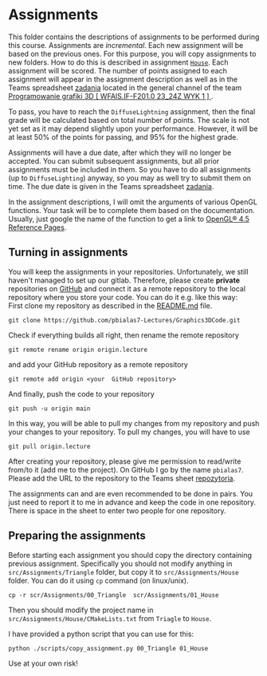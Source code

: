 # Assignments

This folder contains the descriptions of assignments to be performed during this course. Assignments are _incremental_.
Each new assignment will be based on the previous ones. For this purpose, you will copy assignments to new folders. How
to do this is described in assignment [`House`](01_House/README.md). Each assignment will be scored. The number of
points assigned to each assignment will appear in the assignment description as well as in the Teams
spreadsheet [zadania](https://ujchmura.sharepoint.com/:x:/r/teams/Section_550032_1/Shared%20Documents/General/zadania.xlsx?d=w2f00faf3a47a4e1e85a4d56be86ed82d&csf=1&web=1&e=fAAxf3)
located in the general channel of the
team [Programowanie grafiki 3D \[ WFAIS.IF-F201.0 23_24Z WYK 1 \]  ](https://teams.microsoft.com/l/team/19%3akawIWvjkm-apQ02mA1Jkt4RKtVhxZcQMsxM5TRvEVc41%40thread.tacv2/conversations?groupId=e025e0b7-c6db-4fc1-9dae-aaff45b35931&tenantId=eb0e26eb-bfbe-47d2-9e90-ebd2426dbceb).

To pass, you have to reach the `DiffuseLightning` assignment, then the final grade will be calculated based on total
number of points. The scale is not yet set as it may depend slightly upon your performance. However, it will be at least
50% of the points for passing, and 95% for the highest grade.

Assignments will have a due date, after which they will no longer be accepted.
You can submit subsequent assignments, but all prior assignments must be included in them.
So you have to do all assignments (up to `DiffuseLighting`) anyway, so you may as well try to submit them on time. The
due date is given in the Teams
spreadsheet [zadania](https://ujchmura.sharepoint.com/:x:/r/teams/Section_550032_1/Shared%20Documents/General/zadania.xlsx?d=w2f00faf3a47a4e1e85a4d56be86ed82d&csf=1&web=1&e=fAAxf3).

In the assignment descriptions, I will omit the arguments of various OpenGL functions. Your task will be to complete
them based on the documentation. Usually, just google the name of the function to get a link
to [OpenGL® 4.5 Reference Pages](https://www.khronos.org/registry/OpenGL-Refpages/gl4/).

## Turning in assignments

You will keep the assignments in your repositories. Unfortunately, we still haven't managed to set up our gitlab.
Therefore, please create **private** repositories on [GitHub](https://github.com/) and connect it
as a remote repository to the local repository where you store your code. You can do it e.g. like this
way:  
First clone my repository as described in the [README.md](../README.md) file.

```shell
git clone https://github.com/pbialas7-Lectures/Graphics3DCode.git
```

Check if everything builds all right, then rename the remote repository

```shell
git remote rename origin origin.lecture
```

and add your GitHub repository as a remote repository

```shell  
git remote add origin <your  GitHub repository>
```

And finally, push the code to your repository

```shell
git push -u origin main
```

In this way, you will be able to pull my changes from my repository and push your changes to your repository. To pull my
changes, you will have to use

```shell
git pull origin.lecture
```

After creating your repository, please give me permission to read/write from/to it (add me to the project). On GitHub
I go by the name `pbialas7`. Please add the URL to the repository to the Teams
sheet [repozytoria](https://ujchmura.sharepoint.com/:x:/r/teams/Section_550032_1/Shared%20Documents/General/repozytoria.xlsx?d=w38fc99320d0f4a2fa9d0bf1f8575ba0c&csf=1&web=1&e=zcoYLf).

The assignments can and are even recommended to be done in pairs. You just need to report it to me in advance and keep
the code in one repository. There is space in the sheet to enter two people for one repository.

## Preparing the assignments

Before starting each assignment you should copy the directory containing previous assignment. Specifically you should
not modify anything in `src/Assignments/Triangle` folder, but copy it to `src/Assignments/House`  folder. You can do it
using `cp` command (on linux/unix).

```shell
cp -r scr/Assignments/00_Triangle  scr/Assignments/01_House
```

Then you should modify the project name in `src/Assignments/House/CMakeLists.txt` from `Triagle` to `House`.

I have provided a python script that you can use for this:

```shell
python ./scripts/copy_assignment.py 00_Triangle 01_House
```

Use at your own risk!

